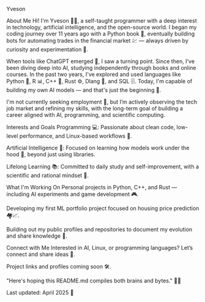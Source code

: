 Yveson

About Me
Hi! I'm Yveson 👨‍💻, a self-taught programmer with a deep interest in technology, artificial intelligence, and the open-source world. I began my coding journey over 11 years ago with a Python book 📘, eventually building bots for automating trades in the financial market 💹 — always driven by curiosity and experimentation 🧠.

When tools like ChatGPT emerged 🤖, I saw a turning point. Since then, I've been diving deep into AI, studying independently through books and online courses. In the past two years, I've explored and used languages like Python 🐍, R 📊, C++ 🧱, Rust ⚙️, Dlang 🔧, and SQL 🗄️. Today, I'm capable of building my own AI models — and that's just the beginning 🚀.

I'm not currently seeking employment 👀, but I’m actively observing the tech job market and refining my skills, with the long-term goal of building a career aligned with AI, programming, and scientific computing.

Interests and Goals
Programming 💻: Passionate about clean code, low-level performance, and Linux-based workflows 🐧.

Artificial Intelligence 🧠: Focused on learning how models work under the hood 🔬, beyond just using libraries.

Lifelong Learning 📚: Committed to daily study and self-improvement, with a scientific and rational mindset 🧬.

What I'm Working On
Personal projects in Python, C++, and Rust — including AI experiments and game development 🎮.

Developing my first ML portfolio project focused on housing price prediction 🏘️📈.

Building out my public profiles and repositories to document my evolution and share knowledge 🌱.

Connect with Me
Interested in AI, Linux, or programming languages? Let’s connect and share ideas 🤝.

Project links and profiles coming soon 🛠️.

"Here's hoping this README.md compiles both brains and bytes." 🧠💾

Last updated: April 2025 📅

